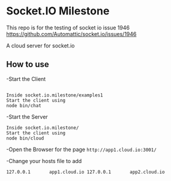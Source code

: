 
# Socket.IO Milestone

This repo is for the testing of socket io issue 1946
https://github.com/Automattic/socket.io/issues/1946

A cloud server for socket.io

## How to use

-Start the Client

```

Inside socket.io.milestone/examples1
Start the client using 
node bin/chat
```

-Start the Server

```
Inside socket.io.milestone/
Start the client using 
node bin/cloud
```

-Open the Browser for the page 
``http://app1.cloud.io:3001/``

-Change your hosts file to add

``
127.0.0.1       app1.cloud.io
127.0.0.1       app2.cloud.io
``



